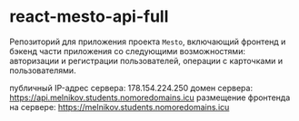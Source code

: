 # react-mesto-api-full
Репозиторий для приложения проекта `Mesto`, включающий фронтенд и бэкенд части приложения со следующими возможностями: авторизации и регистрации пользователей, операции с карточками и пользователями.

публичный IP-адрес сервера: 178.154.224.250 
домен сервера: https://api.melnikov.students.nomoredomains.icu 
размещение фронтенда на сервере: https://melnikov.students.nomoredomains.icu 
